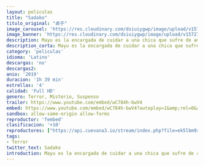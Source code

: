 ```yaml
---
layout: peliculas
title: "Sadako"
titulo_original: "貞子"
image_carousel: 'https://res.cloudinary.com/dsiuiygwp/image/upload/v1572750636/sadako-min_crrvq1.jpg'
image_banner: 'https://res.cloudinary.com/dsiuiygwp/image/upload/v1572750635/sadako-2019-banner-min_ugzcdw.jpg'
description: Mayu es la encargada de cuidar a una chica que sufre de amnesia. La paciente está bajo custodia policial y es de especial interés para las autoridades. Sin embargo, sus allegados desconocen el porqué de esta situación, e incluso la propia sospechosa ignora los motivos por los que está siendo vigilada 24h. Mientras Mayu se desvive por realizar su trabajo, su hermano, un aspirante a convertirse en un personaje famoso en redes sociales, comienza a darse cuenta de que ha dado con un filón que tratará de aprovechar a toda costa.
description_corta: Mayu es la encargada de cuidar a una chica que sufre de amnesia. La paciente está bajo custodia policial y es de especial interés para las autoridades. Sin embargo, sus allegados desconocen el porqué de esta situación, e incluso la propia sospechosa ignora los...
category: 'peliculas'
idioma: 'Latino'
descargas: 'no'
descargas2:
anio: '2019'
duracion: '1h 39 min'
estrellas: '4'
calidad: 'Full HD'
genero: Terror, Misterio, Suspenso
trailer: https://www.youtube.com/embed/wC784h-bwV4
embed: https://www.youtube.com/embed/wC784h-bwV4?autoplay=1&amp;rel=0&amp;hd=1&border=0&wmode=opaque&enablejsapi=1&modestbranding=1&controls=1&showinfo=0
sandbox: allow-same-origin allow-forms
reproductor: 'fembed'
clasificacion: '+10'
reproductores: ["https://api.cuevana3.io/stream/index.php?file=ek5lbm9xYWNrS0xYMTZLa2xNbkdvY3ZTb3BtZng4TGp6ZFpobGFMUGtOalJ5S1dUbjhhTzJOTFhuS2FzajVPcG1acGthV0hEMGVQWDA2S21ZY1hRNEpQWHAydHFtSldvbVptU2ZuUzJ3THVva2FDaVo0WFgxTkRNbDZGM3g5VFh5WjFrWjJ1V2xheVpsR2ht","Latino","https://feurl.com/v/60jr3c0x4775mzm","Latino","https://feurl.com/v/4-k18tzpnzldrl3","Latino"]
tags:
- Terror
twitter_text: Sadako
introduction: Mayu es la encargada de cuidar a una chica que sufre de amnesia. La paciente está bajo custodia policial y es de especial interés para las autoridades. Sin embargo, sus allegados desconocen el porqué de esta situación, e incluso la propia sospechosa ignora los
---
```













